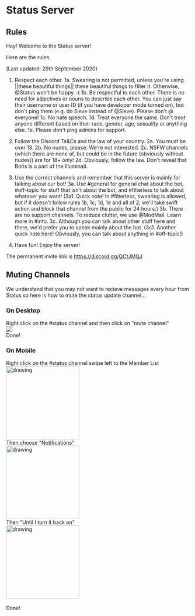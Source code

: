 # Status Server
## Rules
Hey! Welcome to the Status server!

Here are the rules.

(Last updated: 29th September 2020)

1. Respect each other.
1a. Swearing is not permitted, unless you're using ||these beautiful things|| these beautiful things to filter it. Otherwise, @Status won't be happy. :(
1b. Be respectful to each other. There is no need for adjectives or nouns to describe each other. You can just say their username or user ID (if you have developer mode turned on), but don't ping them (e.g. do Sieve instead of @Sieve). Please don't @ everyone!
1c. No hate speech.
1d. Treat everyone the same. Don't treat anyone different based on their race, gender, age, sexuality or anything else.
1e. Please don't ping admins for support. 

2. Follow the Discord Ts&Cs and the law of your country.
2a. You must be over 13.
2b. No nudes, please. We're not interested.
2c. NSFW channels (which there are none of, but could be in the future (obviously without nudes)) are for 18+ only!
2d. Obviously, follow the law. Don't reveal that Boris is a part of the Illuminati.

3. Use the correct channels and remember that this server is mainly for talking about our bot!
3a. Use #general for general chat about the bot, #off-topic for stuff that isn't about the bot, and #filterless to talk about whatever you want!
(3a1. Quick note! In #filterless, swearing is allowed, but if it doesn't follow rules 1b, 1c, 1d, 1e and all of 2, we'll take swift action and block that channel from the public for 24 hours.)
3b. There are no support channels. To reduce clutter, we use @ModMail. Learn more in #info.
3c. Although you can talk about other stuff here and there, we'd prefer you to speak mainly about the bot.
(3c1. Another quick note here! Obviously, you can talk about anything in #off-topic!)

4. Have fun! Enjoy the server!


The permanent invite link is https://discord.gg/QCtJMQJ

## Muting Channels
We understand that you may not want to recieve messages every hour from Status so here is how to mute the status update channel...

### On Desktop
Right click on the #status channel and then click on "mute channel"<br />
![](https://i.imgur.com/V4FKZ1U.png)<br />
Done!

### On Mobile
Right click on the #status channel swipe left to the Member List
<br />
<img src="https://media.discordapp.net/attachments/642839321652494338/768861632440172559/image0.png" alt="drawing" width="200"/><br />
Then choose "Notifications"
<br />
<img src="https://media.discordapp.net/attachments/642839321652494338/768861633048084510/image1.png" alt="drawing" width="200"/><br />
Then "Until I turn it back on"
<br />
<img src="https://media.discordapp.net/attachments/642839321652494338/768861633329233950/image2.png" alt="drawing" width="200"/><br />
<br />
Done!

